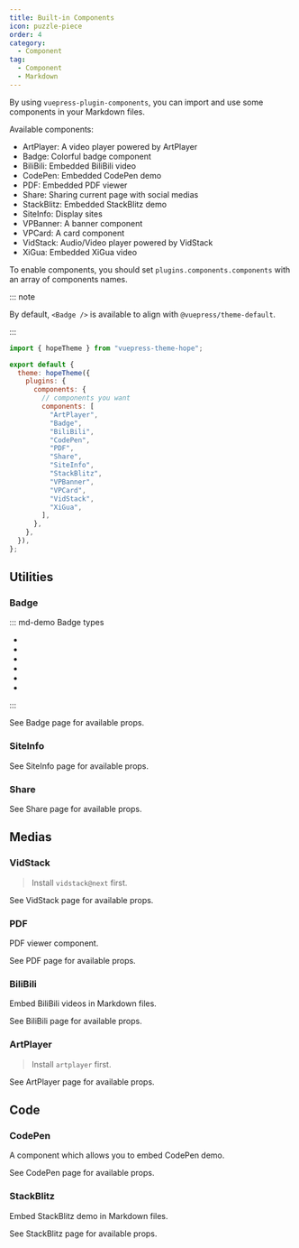 ```yaml
---
title: Built-in Components
icon: puzzle-piece
order: 4
category:
  - Component
tag:
  - Component
  - Markdown
---
```


By using `vuepress-plugin-components`, you can import and use some components in your Markdown files.

Available components:

- ArtPlayer: A video player powered by ArtPlayer
- Badge: Colorful badge component
- BiliBili: Embedded BiliBili video
- CodePen: Embedded CodePen demo
- PDF: Embedded PDF viewer
- Share: Sharing current page with social medias
- StackBlitz: Embedded StackBlitz demo
- SiteInfo: Display sites
- VPBanner: A banner component
- VPCard: A card component
- VidStack: Audio/Video player powered by VidStack
- XiGua: Embedded XiGua video

To enable components, you should set `plugins.components.components` with an array of components names.

<!-- more -->

::: note

By default, `<Badge />` is available to align with `@vuepress/theme-default`.

:::

```js {8-22} title=".vuepress/config.js"
import { hopeTheme } from "vuepress-theme-hope";

export default {
  theme: hopeTheme({
    plugins: {
      components: {
        // components you want
        components: [
          "ArtPlayer",
          "Badge",
          "BiliBili",
          "CodePen",
          "PDF",
          "Share",
          "SiteInfo",
          "StackBlitz",
          "VPBanner",
          "VPCard",
          "VidStack",
          "XiGua",
        ],
      },
    },
  }),
};
```

## Utilities

### Badge

::: md-demo Badge types

- <Badge text="tip" type="tip" vertical="middle" />
- <Badge text="warning" type="warning" vertical="middle" />
- <Badge text="danger" type="danger" vertical="middle" />
- <Badge text="important" type="important" vertical="middle" />
- <Badge text="info" type="info" vertical="middle" />
- <Badge text="note" type="note" vertical="middle" />

:::

See <ProjectLink name="components" path="/guide/utilities/badge.html">Badge</ProjectLink> page for available props.

### SiteInfo

<!-- @include: @components/guide/content/site-info.md#demo -->

See <ProjectLink name="components" path="/guide/content/site-info.html">SiteInfo</ProjectLink> page for available props.

### Share

<!-- @include: @components/guide/utilities/share.md#demo -->

See <ProjectLink name="components" path="/guide/utilities/share.html">Share</ProjectLink> page for available props.

## Medias

### VidStack

> Install `vidstack@next` first.

<!-- @include: @components/guide/media/vid-stack.md#demo -->

See <ProjectLink name="components" path="/guide/media/vid-stack.html">VidStack</ProjectLink> page for available props.

### PDF

PDF viewer component.

<!-- @include: @components/guide/media/p-d-f.md#demo -->

See <ProjectLink name="components" path="/guide/media/p-d-f.html">PDF</ProjectLink> page for available props.

### BiliBili

Embed BiliBili videos in Markdown files.

<!-- @include: @components/guide/media/bili-bili.md#demo -->

See <ProjectLink name="components" path="/guide/media/bili-bili.html">BiliBili</ProjectLink> page for available props.

### ArtPlayer

> Install `artplayer` first.

<!-- @include: @components/guide/media/art-player.md#demo -->

See <ProjectLink name="components" path="/guide/media/art-player.html">ArtPlayer</ProjectLink> page for available props.

## Code

### CodePen

A component which allows you to embed CodePen demo.

<!-- @include: @components/guide/code/code-pen.md#demo -->

See <ProjectLink name="components" path="/guide/code/code-pen.html">CodePen</ProjectLink> page for available props.

### StackBlitz

Embed StackBlitz demo in Markdown files.

<!-- @include: @components/guide/code/stack-blitz.md#demo -->

See <ProjectLink name="components" path="/guide/code/stack-blitz.html">StackBlitz</ProjectLink> page for available props.
